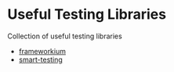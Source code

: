 # Useful Testing Libraries
Collection of useful testing libraries

* [frameworkium](https://github.com/Frameworkium/frameworkium-core)
* [smart-testing](https://github.com/arquillian/smart-testing)
